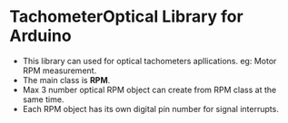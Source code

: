 # TachometerOptical Library for Arduino 

- This library can used for optical tachometers apllications. eg: Motor RPM measurement.  
- The main class is **RPM**. 
- Max 3 number optical RPM object can create from RPM class at the same time.   
- Each RPM object has its own digital pin number for signal interrupts.
